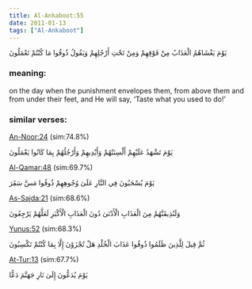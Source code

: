 ```yaml
---
title: Al-Ankaboot:55
date: 2011-01-13
tags: ["Al-Ankaboot"]
---
```

يَوْمَ يَغْشَاهُمُ الْعَذَابُ مِنْ فَوْقِهِمْ وَمِنْ تَحْتِ أَرْجُلِهِمْ وَيَقُولُ ذُوقُوا مَا كُنْتُمْ تَعْمَلُونَ
### meaning: 
on the day when the punishment envelopes them, from above them and from under their feet, and He will say, ‘Taste what you used to do!’
### similar verses: 

[An-Noor:24](/24/24) (sim:74.8%)

يَوْمَ تَشْهَدُ عَلَيْهِمْ أَلْسِنَتُهُمْ وَأَيْدِيهِمْ وَأَرْجُلُهُمْ بِمَا كَانُوا يَعْمَلُونَ

[Al-Qamar:48](/54/48) (sim:69.7%)

يَوْمَ يُسْحَبُونَ فِي النَّارِ عَلَىٰ وُجُوهِهِمْ ذُوقُوا مَسَّ سَقَرَ

[As-Sajda:21](/32/21) (sim:68.6%)

وَلَنُذِيقَنَّهُمْ مِنَ الْعَذَابِ الْأَدْنَىٰ دُونَ الْعَذَابِ الْأَكْبَرِ لَعَلَّهُمْ يَرْجِعُونَ

[Yunus:52](/10/52) (sim:68.3%)

ثُمَّ قِيلَ لِلَّذِينَ ظَلَمُوا ذُوقُوا عَذَابَ الْخُلْدِ هَلْ تُجْزَوْنَ إِلَّا بِمَا كُنْتُمْ تَكْسِبُونَ

[At-Tur:13](/52/13) (sim:67.7%)

يَوْمَ يُدَعُّونَ إِلَىٰ نَارِ جَهَنَّمَ دَعًّا
